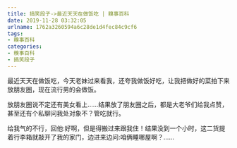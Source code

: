 ```yaml
---
title: 搞笑段子->最近天天在做饭吃 | 糗事百科
date: 2019-11-28 03:32:05
urlname: 1762a3260594a6c28de1d4fec84c9cf6
tags: 
- 糗事百科
categories:
- 糗事百科
- 搞笑段子
---
```

最近天天在做饭吃，今天老妹过来看我，还夸我做饭好吃，让我把做好的菜拍下来放朋友圈，现在流行男的会做饭。

放朋友圈说不定还有美女看上……结果放了朋友圈之后，都是大老爷们给我点赞，甚至还有个私聊问我处对象不？管吃就行。

给我气的不行，回他:好啊，但是得搬过来跟我住！结果没到一个小时，这二货提着行李箱就敲开了我的家门，边进来边问:咱俩睡哪屋啊？……


